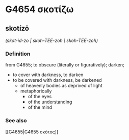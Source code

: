 # G4654 σκοτίζω

## skotízō

_(skot-id-zo | skoh-TEE-zoh | skoh-TEE-zoh)_

### Definition

from G4655; to obscure (literally or figuratively); darken; 

- to cover with darkness, to darken
- to be covered with darkness, be darkened
  - of heavenly bodies as deprived of light
  - metaphorically
    - of the eyes
    - of the understanding
    - of the mind

### See also

[[G4655|G4655 σκότος]]
